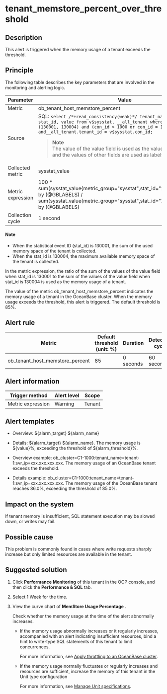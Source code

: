 tenant_memstore_percent_over_threshold
===========================================================

**Description**
------------------------------------

This alert is triggered when the memory usage of a tenant exceeds the threshold.

Principle
------------------------------

The following table describes the key parameters that are involved in the monitoring and alerting logic.

|     Parameter     |                                                                                                                                                                                                                 Value                                                                                                                                                                                                                  |
|-------------------|----------------------------------------------------------------------------------------------------------------------------------------------------------------------------------------------------------------------------------------------------------------------------------------------------------------------------------------------------------------------------------------------------------------------------------------|
| Metric            | ob_tenant_host_memstore_percent                                                                                                                                                                                                                                                                                                                                                                                                        |
| Source            | SQL: ```select /*+read_consistency(weak)*/ tenant_name, tenant_id, stat_id, value from v$sysstat, __all_tenant where stat_id IN (130001, 130004) and (con_id > 1000 or con_id = 1) and__all_tenant.tenant_id = v$sysstat.con_id;``` <blockquote> **Note**<br>  The value of the value field is used as the value of sysstat_value, and the values of other fields are used as labels. </blockquote>|
| Collected metric  | sysstat_value                                                                                                                                                                                                                                                                                                                                                                                                                          |
| Metric expression | 100 \* sum(sysstat_value{metric_group="sysstat",stat_id="130001",@LABELS}) by (@GBLABELS) / sum(sysstat_value{metric_group="sysstat",stat_id="130004",@LABELS}) by (@GBLABELS)                                                                                                                                                                                                                                                         |
| Collection cycle  | 1 second                                                                                                                                                                                                                                                                                                                                                                                                                               |

  <main id="notice" type='explain'>
    <h4>Note</h4>
    <ul>
    <li>When the statistical event ID (stat_id) is 130001, the sum of the used memory space of the tenant is collected.</li>
    <li>When the stat_id is 130004, the maximum available memory space of the tenant is collected.</li>
    </ul>
  </main>

In the metric expression, the ratio of the sum of the values of the value field when stat_id is 130001 to the sum of the values of the value field when stat_id is 130004 is used as the memory usage of a tenant.

The value of the metric ob_tenant_host_memstore_percent indicates the memory usage of a tenant in the OceanBase cluster. When the memory usage exceeds the threshold, this alert is triggered. The default threshold is 85%.

**Alert rule**
-----------------------------------

|             Metric              | Default threshold (unit: %) | Duration  | Detection cycle | Time before clearance |
|---------------------------------|-----------------------------|-----------|-----------------|-----------------------|
| ob_tenant_host_memstore_percent | 85                          | 0 seconds | 60 seconds      | 5 minutes             |

**Alert information**
------------------------------------------

|  Trigger method   | Alert level | Scope  |
|-------------------|-------------|--------|
| Metric expression | Warning     | Tenant |

**Alert templates**
----------------------------------------

* Overview: ${alarm_target} ${alarm_name}

* Details: ${alarm_target} ${alarm_name}. The memory usage is ${value}%, exceeding the threshold of ${alarm_threshold}%.

* Overview example: ob_cluster=C1-1000:tenant_name=tenant-1:svr_ip=xxx.xxx.xxx.xxx. The memory usage of an OceanBase tenant exceeds the threshold.

* Details example: ob_cluster=C1-1000:tenant_name=tenant-1:svr_ip=xxx.xxx.xxx.xxx. The memory usage of the OceanBase tenant reaches 86.0%, exceeding the threshold of 85.0%.

**Impact on the system**
---------------------------------------------

If tenant memory is insufficient, SQL statement execution may be slowed down, or writes may fail.

**Possible cause**
---------------------------------------

This problem is commonly found in cases where write requests sharply increase but only limited resources are available in the tenant.

**Suggested solution**
-------------------------------------------

1. Click **Performance Monitoring** of this tenant in the OCP console, and then click the **Performance \& SQL** tab.

2. Select 1 Week for the time.

3. View the curve chart of **MemStore Usage Percentage** .

   Check whether the memory usage at the time of the alert abnormally increases.

   * If the memory usage abnormally increases or it regularly increases, accompanied with an alert indicating insufficient resources, bind a hint to write-type SQL statements of this tenant to limit concurrences.

     For more information, see [Apply throttling to an OceanBase cluster](../500.appendix/500.limit-the-inbound-traffic-of-the-oceanbase-cluster.md).

   * If the memory usage normally fluctuates or regularly increases and resources are sufficient, increase the memory of this tenant in the Unit type configuration

     For more information, see [Manage Unit specifications](../../400.user-guide-2/500.tenant-functions/200.manage-basic-tenant-operations/200.unit-specification-management.md).
